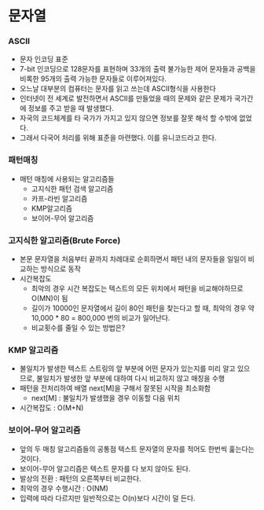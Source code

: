 # 문자열
### ASCII

- 문자 인코딩 표준
- 7-bit 인코딩으로 128문자를 표현하며 33개의 출력 불가능한 제어 문자들과 공백을 비록한 95개의 출력 가능한 문자들로 이루어져있다.
- 오느날 대부분의 컴퓨터는 문자를 읽고 쓰는데 ASCII형식을 사용한다
- 인터넷이 전 세계로 발전하면서 ASCII를 만들었을 때의 문제와 같은 문제가 국가간에 정보를 주고 받을 때 발생했다.
- 자국의 코드체계를 타 국가가 가지고 있지 않으면 정보를 잘못 해석 할 수밖에 없었다.
- 그래서 다국어 처리를 위해 표준을 마련했다. 이를 유니코드라고 한다.

### 패턴매칭

- 매턴 매칭에 사용되는 알고리즘들
    - 고지식한 패턴 검색 알고리즘
    - 카프-라빈 알고리즘
    - KMP알고리즘
    - 보이어-무어 알고리즘

### 고지식한 알고리즘(Brute Force)

- 본문 문자열을 처음부터 끝까지 차례대로 순회하면서 패턴 내의 문자들을 일일이 비교하는 방식으로 동작
- 시간복잡도
    - 최악의 경우 시간 복잡도는 텍스트의 모든 위치에서 패턴을 비교해야하므로 O(MN)이 됨
    - 길이가 10000인 문자열에서 길이 80인 패턴을 찾는다고 할 때, 최악의 경우 약 10,000 * 80 = 800,000 번의 비교가 일어난다.
    - 비교횟수를 줄일 수 있는 방법은?

### KMP 알고리즘

- 불일치가 발생한 텍스트 스트링의 앞 부분에 어떤 문자가 있는지를 미리 알고 있으므로, 불일치가 발생한 앞 부분에 대하여 다시 비교하지 않고 매칭을 수행
- 패턴을 전처리하여 배열 next[M]을 구해서 잘못된 시작을 최소화함
    - next[M] : 불일치가 발생했을 경우 이동할 다음 위치
- 시간복잡도 : O(M+N)

### 보이어-무어 알고리즘

- 앞의 두 매칭 알고리즘들의 공통점 텍스트 문자열의 문자를 적어도 한번씩 훑는다는 것이다.
- 보이어-무어 알고리즘은 텍스트 문자를 다 보지 않아도 된다.
- 발상의 전환 : 패턴의 오른쪽부터 비교한다.
- 최악의 경우 수행시간 : O(NM)
- 입력에 따라 다르지만 일반적으로는 O(n)보다 시간이 덜 든다.